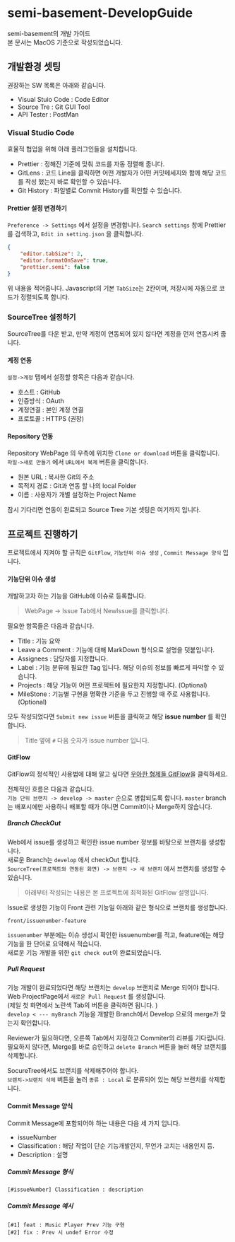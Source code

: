 # semi-basement-DevelopGuide
semi-basement의 개발 가이드  
본 문서는 MacOS 기준으로 작성되었습니다.  
## 개발환경 셋팅
권장하는 SW 목록은 아래와 같습니다.  
* Visual Stuio Code : Code Editor
* Source Tre : Git GUI Tool
* API Tester : PostMan 

### Visual Studio Code 
효율적 협업을 위해 아래 플러그인들을 설치합니다.  

* Prettier : 정해진 기준에 맞춰 코드를 자동 정렬해 줍니다. 
* GitLens : 코드 Line을 클릭하면 어떤 개발자가 어떤 커밋메세지와 함께 해당 코드를 작성 했는지 바로 확인할 수 있습니다. 
* Git History : 파일별로 Commit History를 확인할 수 있습니다. 

#### Prettier 설정 변경하기
`Preference -> Settings` 에서 설정을 변경합니다. 
`Search settings` 창에 Prettier 를 검색하고, `Edit in setting.json` 을 클릭합니다. 

```json
{
    "editor.tabSize": 2,
    "editor.formatOnSave": true,
    "prettier.semi": false
}
```

위 내용을 적어줍니다.  Javascript의 기본 `TabSize`는 2칸이며, 저장시에 자동으로 코드가 정렬되도록 합니다.  

### SourceTree 설정하기 
SourceTree를 다운 받고, 만약 계정이 연동되어 있지 않다면 계정을 먼저 연동시켜 줍니다.

#### 계정 연동 
`설정->계정` 탭에서 설정할 항목은 다음과 같습니다.  
* 호스트 : GitHub
* 인증방식 : OAuth
* 계정연결 : 본인 계정 연결
* 프로토콜 : HTTPS (권장)


#### Repository 연동
Repository WebPage 의 우측에 위치한 `Clone or download` 버튼을 클릭합니다.  
`파일->새로 만들기` 에서 `URL에서 복제` 버튼을 클릭합니다. 

* 원본 URL : 복사한 Git의 주소 
* 목적지 경로 : Git과 연동 할 나의 local Folder  
* 이름 : 사용자가 개별 설정하는 Project Name 

잠시 기다리면 연동이 완료되고 Source Tree 기본 셋팅은 여기까지 입니다.  

## 프로젝트 진행하기  
프로젝트에서 지켜야 할 규칙은 `GitFlow`, `기능단위 이슈 생성` , `Commit Message 양식` 입니다.  

#### 기능단위 이슈 생성
개발하고자 하는 기능을 GitHub에 이슈로 등록합니다.  

> WebPage -> Issue Tab에서 NewIssue를 클릭합니다. 

필요한 항목들은 다음과 같습니다.  

* Title : 기능 요약 
* Leave a Comment : 기능에 대해 MarkDown 형식으로 설명을 덧붙입니다.  
* Assignees : 담당자를 지정합니다.  
* Label : 기능 분류에 필요한 Tag 입니다. 해당 이슈의 정보를 빠르게 파악할 수 있습니다.  
* Projects : 해당 기능이 어떤 프로젝트에 필요한지 지정합니다. (Optional)
* MileStone : 기능별 구현을 명확한 기준을 두고 진행할 때 주로 사용합니다. (Optional)  

모두 작성되었다면 `Submit new issue` 버튼을 클릭하고 해당 **issue number** 를 확인합니다. 

> Title 옆에 `#` 다음 숫자가 issue number 입니다.  
 
#### GitFlow 
GitFlow의 정석적인 사용법에 대해 알고 싶다면 [우아한 형제들 GitFlow](http://woowabros.github.io/experience/2017/10/30/baemin-mobile-git-branch-strategy.html)을 클릭하세요.  

전체적인 흐름은 다음과 같습니다.  
`기능 단위 브랜치 -> develop -> master` 순으로 병합되도록 합니다. `master` branch는 배포시에만 사용하니 배포할 때가 아니면 Commit이나 Merge하지 않습니다.  

##### Branch CheckOut 
Web에서 issue를 생성하고 확인한 issue number 정보를 바탕으로 브랜치를 생성합니다.  
새로운 Branch는 `develop` 에서 checkOut 합니다.  
`SourceTree(프로젝트와 연동된 화면) -> 브랜치 -> 새 브랜치` 에서 브랜치를 생성할 수 있습니다. 

> 아래부터 작성되는 내용은 본 프로젝트에 최적화된 GitFlow 설명입니다.  

Issue로 생성한 기능이 Front 관련 기능일 아래와 같은 형식으로 브랜치를 생성합니다. 
```
front/issuenumber-feature
```

`issuenumber` 부분에는 이슈 생성시 확인한 issuenumber를 적고, feature에는 해당 기능을 한 단어로 요약해서 적습니다.  
새로운 기능 개발을 위한 `git check out`이 완료되었습니다. 

##### Pull Request 
기능 개발이 완료되었다면 해당 브랜치는 `develop` 브랜치로 Merge 되어야 합니다. 
Web ProjectPage에서 `새로운 Pull Request` 를 생성합니다.  
(제일 첫 화면에서 노란색 Tab의 버튼을 클릭하면 됩니다. )  
`develop < --- myBranch` 기능을 개발한 Branch에서 Develop 으로의 merge가 맞는지 확인합니다.  
  
Reviewer가 필요하다면, 오른쪽 Tab에서 지정하고 Commiter의 리뷰를 기다립니다. 
필요하지 않다면, Merge를 바로 승인하고 `delete Branch` 버튼을 눌러 해당 브랜치를 삭제합니다.  
  
SocureTree에서도 브랜치를 삭제해주어야 합니다.  
`브랜치->브랜치 삭제` 버튼을 눌러 `종류 : Local` 로 분류되어 있는 해당 브랜치를 삭제합니다.  


#### Commit Message 양식
Commit Message에 포함되어야 하는 내용은 다음 세 가지 입니다. 

* issueNumber
* Classification : 해당 작업이 단순 기능개발인지, 무언가 고치는 내용인지 등. 
* Description : 설명 

##### Commit Message 형식
```
[#issueNumber] Classification : description 
```

##### Commit Message 예시
```
[#1] feat : Music Player Prev 기능 구현 
[#2] fix : Prev 시 undef Error 수정 
```
